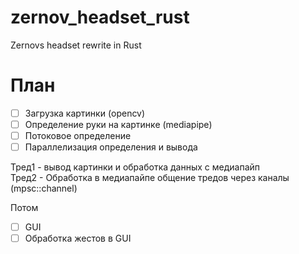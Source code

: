 # zernov_headset_rust
Zernovs headset rewrite in Rust

# План
- [ ] Загрузка картинки (opencv)
- [ ] Определение руки на картинке (mediapipe)
- [ ] Потоковое определение
- [ ] Параллелизация определения и вывода

Тред1 - вывод картинки и обработка данных с медиапайп\
Тред2 - Обработка в медиапайпе
общение тредов через каналы (mpsc::channel)

Потом
- [ ] GUI
- [ ] Обработка жестов в GUI
